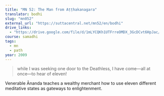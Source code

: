 ```yaml
---
title: "MN 52: The Man from Aṭṭhakanagara"
translator: bodhi
slug: "mn052"
external_url: "https://suttacentral.net/mn52/en/bodhi"
drive_links:
  - "https://drive.google.com/file/d/1mLYCQKh1UTFrreOMDX_3GcDCvt6HpJac/view?usp=drivesdk"
course: samadhi
tags:
  - mn
  - path
year: 2009
---
```


> while I was seeking one door to the Deathless, I have come—all at once—to hear of eleven!

Venerable Ānanda teaches a wealthy merchant how to use eleven different meditative states as gateways to enlightenment.
